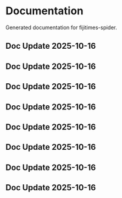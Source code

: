 # Documentation

Generated documentation for fijitimes-spider.

## Doc Update 2025-10-16

## Doc Update 2025-10-16

## Doc Update 2025-10-16

## Doc Update 2025-10-16

## Doc Update 2025-10-16

## Doc Update 2025-10-16

## Doc Update 2025-10-16

## Doc Update 2025-10-16
